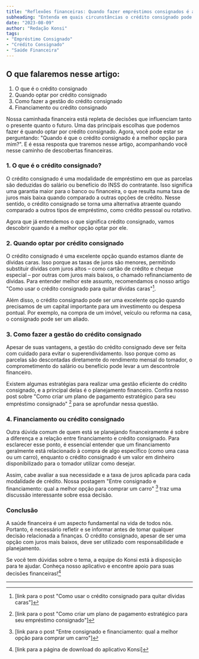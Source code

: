 ```yaml
---
title: "Reflexões financeiras: Quando fazer empréstimos consignados é a melhor opção"
subheading: "Entenda em quais circunstâncias o crédito consignado pode ser a melhor escolha para sua saúde financeira"
date: "2023-08-09"
author: "Redação Konsi"
tags:
- "Empréstimo Consignado"
- "Crédito Consignado"
- "Saúde Financeira"
---
```


## O que falaremos nesse artigo:

1. O que é o crédito consignado
2. Quando optar por crédito consignado
3. Como fazer a gestão do crédito consignado
4. Financiamento ou crédito consignado

Nossa caminhada financeira está repleta de decisões que influenciam tanto o presente quanto o futuro. Uma das principais escolhas que podemos fazer é quando optar por crédito consignado. Agora, você pode estar se perguntando: "Quando é que o crédito consignado é a melhor opção para mim?". E é essa resposta que traremos nesse artigo, acompanhando você nesse caminho de descobertas financeiras.

### **1. O que é o crédito consignado?**

O crédito consignado é uma modalidade de empréstimo em que as parcelas são deduzidas do salário ou benefício do INSS do contratante. Isso significa uma garantia maior para o banco ou financeira, o que resulta numa taxa de juros mais baixa quando comparado a outras opções de crédito. Nesse sentido, o crédito consignado se torna uma alternativa atraente quando comparado a outros tipos de empréstimo, como crédito pessoal ou rotativo.

Agora que já entendemos o que significa crédito consignado, vamos descobrir quando é a melhor opção optar por ele.

### **2. Quando optar por crédito consignado**

O crédito consignado é uma excelente opção quando estamos diante de dívidas caras. Isso porque as taxas de juros são menores, permitindo substituir dívidas com juros altos – como cartão de crédito e cheque especial – por outras com juros mais baixos, o chamado refinanciamento de dívidas. Para entender melhor este assunto, recomendamos o nosso artigo "Como usar o crédito consignado para quitar dívidas caras"[^1^].

Além disso, o crédito consignado pode ser uma excelente opção quando precisamos de um capital importante para um investimento ou despesa pontual. Por exemplo, na compra de um imóvel, veículo ou reforma na casa, o consignado pode ser um aliado.

### **3. Como fazer a gestão do crédito consignado**

Apesar de suas vantagens, a gestão do crédito consignado deve ser feita com cuidado para evitar o superendividamento. Isso porque como as parcelas são descontadas diretamente do rendimento mensal do tomador, o comprometimento do salário ou benefício pode levar a um descontrole financeiro.

Existem algumas estratégias para realizar uma gestão eficiente do crédito consignado, e a principal delas é o planejamento financeiro. Confira nosso post sobre "Como criar um plano de pagamento estratégico para seu empréstimo consignado" [^2^] para se aprofundar nessa questão. 

### **4. Financiamento ou crédito consignado**

Outra dúvida comum de quem está se planejando financeiramente é sobre a diferença e a relação entre financiamento e crédito consignado. Para esclarecer esse ponto, é essencial entender que um financiamento geralmente está relacionado à compra de algo específico (como uma casa ou um carro), enquanto o crédito consignado é um valor em dinheiro disponibilizado para o tomador utilizar como desejar.

Assim, cabe avaliar a sua necessidade e a taxa de juros aplicada para cada modalidade de crédito. Nossa postagem "Entre consignado e financiamento: qual a melhor opção para comprar um carro" [^3^] traz uma discussão interessante sobre essa decisão.

### **Conclusão**

A saúde financeira é um aspecto fundamental na vida de todos nós. Portanto, é necessário refletir e se informar antes de tomar qualquer decisão relacionada a finanças. O crédito consignado, apesar de ser uma opção com juros mais baixos, deve ser utilizado com responsabilidade e planejamento. 

Se você tem dúvidas sobre o tema, a equipe do Konsi está à disposição para te ajudar. Conheça nosso aplicativo e encontre apoio para suas decisões financeiras![^4^]

---
[^1^]: [link para o post "Como usar o crédito consignado para quitar dívidas caras"]
[^2^]: [link para o post "Como criar um plano de pagamento estratégico para seu empréstimo consignado"]
[^3^]: [link para o post "Entre consignado e financiamento: qual a melhor opção para comprar um carro"]
[^4^]: [link para a página de download do aplicativo Konsi]